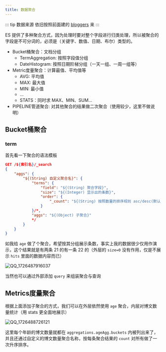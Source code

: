 ```yaml
---
title: 数据聚合
---
```


::: tip 数据来源
依旧按照前面建的 [bloggers](./1-index-crud.html#创建) 来
:::

ES 提供了多种聚合方式，因为处理时要对整个字段进行归类处理，所以被聚合的字段是不可分词的，必须是（关键字、数值、日期、布尔）类型的。
- Bucket桶聚合：文档分组
    - TermAggregation: 按照字段值分组
    - DateHistogram: 按照日期阶梯分组（一天一组、一周一组等）
- Metric度量聚合：计算最值、平均值等
    - AVG: 平均值
    - MAX: 最大值
    - MIN: 最小值
    - ...
    - STATS：同时求 MAX、MIN、SUM...
- PIPELINE管道聚合: 对其他聚合的结果做二次聚合（使用较少，这里不做说明）


## Bucket桶聚合

### term

首先看一下聚合的语法模板

```json
GET /${索引名}/_search
{
    "aggs": {
        "${(String) 自定义聚合名}": {
            "terms": {
                "field": "${(String) 聚合字段}",
                "size": "${(Integer) 显示出的条数}",
                "order": {
                    "_count": "${(String) 按照数量的排序规则 asc/desc(默认)}"
                }
            }/*,
            "aggs": "${(Object) 子聚合}"
            */  
        }
    }
}
```

如我给 `age` 做了个聚合，希望按其分组展示条数，事实上我的数据很少仅用作演示，这个结果就是有两条 21 的有一条 22 的（外层的 `size=0` 没有作用，仅是不展示 `hits` 里面的数据内容而已）  

![QQ_1726487916037](https://cr-demo-blog-1308117710.cos.ap-nanjing.myqcloud.com/chivas-regal/QQ_1726487916037.png)

当然也可以通过外部添加 `query` 来组装聚合与查询

## Metrics度量聚合

根据上面添加子聚合的方式，我们可以在外层依然使用 `age` 聚合，内层对博文数量统计（用 stats 更全面地展示）  

![QQ_1726488726121](https://cr-demo-blog-1308117710.cos.ap-nanjing.myqcloud.com/chivas-regal/QQ_1726488726121.png)  

这里每个年龄的博文数量就都在 `aggregations.ageAgg.buckets` 内被列出来了，并且还通过自定义的博文数量聚合名称，按每条聚合结果的 `count` 对所有做了一次升序排序。  